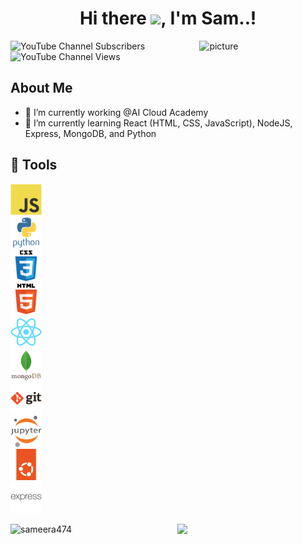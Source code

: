 <h1 align="center"> Hi there <img src="https://raw.githubusercontent.com/MartinHeinz/MartinHeinz/master/wave.gif" width="30px">, I'm Sam..! </h1> 

<div>
  <div>
    <img src="https://user-images.githubusercontent.com/74038190/225813708-98b745f2-7d22-48cf-9150-083f1b00d6c9.gif" alt="picture" width="40%" align="right" />
  </div>



<div top-margin=60px  align="left"  width="47%" >
<img alt="YouTube Channel Subscribers" src="https://img.shields.io/youtube/channel/subscribers/UCMEAZUKrw_B23PypVM7MdlA"> <img alt="YouTube Channel Views"   src="https://img.shields.io/youtube/channel/views/UCMEAZUKrw_B23PypVM7MdlA">
<h2>About Me</h2>
  <ul>
    <li>🔭 I’m currently working @AI Cloud Academy </li> 
    <li>🌱 I’m currently learning React (HTML, CSS, JavaScript), NodeJS, Express, MongoDB, and Python</li>
  </ul>
</div>

<div top-margin=60px>
 <h2>🧰 Tools</h2>
 
 <div style=" width: 50px; ">
  <img src="https://github.com/devicons/devicon/blob/master/icons/javascript/javascript-original.svg" alt="JavaScript logo" width="50px" hight="50px" />
  <img src="https://github.com/devicons/devicon/blob/master/icons/python/python-original-wordmark.svg" alt="Python logo" width="50px" hight="50px" /> 
  <img src="https://github.com/devicons/devicon/blob/master/icons/css3/css3-original-wordmark.svg" alt="CSS logo" width="50px" hight="50px" /> 
  <img src="https://github.com/devicons/devicon/blob/master/icons/html5/html5-original-wordmark.svg" alt="HTML logo" width="50px" hight="50px" />
  <img src="https://github.com/devicons/devicon/blob/master/icons/react/react-original.svg" alt="React logo" width="50px" hight="50px" /> 
  <img src="https://github.com/devicons/devicon/blob/master/icons/mongodb/mongodb-original-wordmark.svg" alt="Mongodb logo" width="50px" hight="50px" />
  <img src="https://github.com/devicons/devicon/blob/master/icons/git/git-original-wordmark.svg" alt="Git logo" width="50px" hight="50px" />
  <img src="https://github.com/devicons/devicon/blob/master/icons/jupyter/jupyter-original-wordmark.svg" alt="jupyter logo" width="50px" hight="50px" />
  <img src="https://github.com/devicons/devicon/blob/master/icons/ubuntu/ubuntu-original.svg" alt="ubuntu logo" width="50px" hight="50px" />
  <img src="https://github.com/devicons/devicon/blob/master/icons/express/express-original-wordmark.svg" alt="Express logo" width="50px" hight="50px" /> <br>
 </div>
</div>


<div top-margin=60px>
 <p><img align="left" width="47%" src="https://github-readme-stats.vercel.app/api/top-langs?username=sameera474&theme=dark&show_icons=true&locale=en&layout=compact" alt="sameera474" /></p>
 <p><img align="right" width="47%" src="https://github-readme-stats.vercel.app/api?username=sameera474&theme=dark&show_icons=true"</p>
 </div>

<!--
**sameera474/sameera474** is a ✨ _special_ ✨ repository because its `README.md` (this file) appears on your GitHub profile.

Here are some ideas to get you started:

- 🔭 I’m currently working on ...
- 🌱 I’m currently learning ...
- 👯 I’m looking to collaborate on ...
- 🤔 I’m looking for help with ...
- 💬 Ask me about ...
- 📫 How to reach me: ...
- 😄 Pronouns: ...
- ⚡ Fun fact: ...
-->
